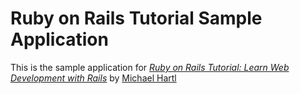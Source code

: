 # Ruby on Rails Tutorial Sample Application

This is the sample application for 
[*Ruby on Rails Tutorial:
Learn Web Development with Rails*](http://www.railstutorial.org)
by [Michael Hartl](http://www.railstutorial.org)

